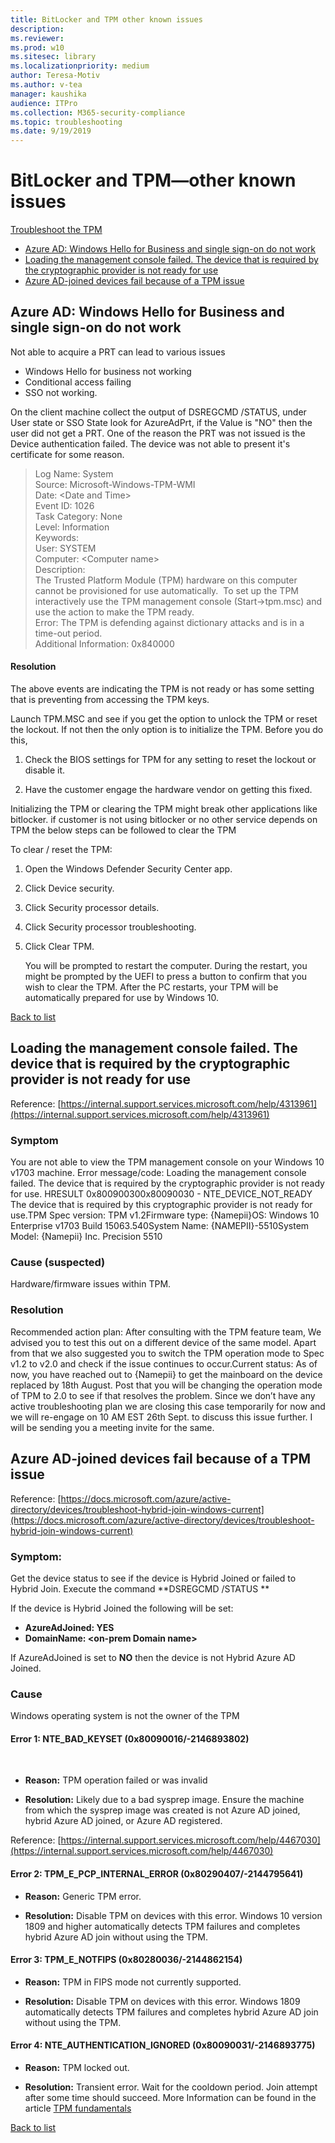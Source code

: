 ```yaml
---
title: BitLocker and TPM other known issues
description: 
ms.reviewer: 
ms.prod: w10
ms.sitesec: library
ms.localizationpriority: medium
author: Teresa-Motiv
ms.author: v-tea
manager: kaushika
audience: ITPro
ms.collection: M365-security-compliance
ms.topic: troubleshooting
ms.date: 9/19/2019
---
```


# BitLocker and TPM&mdash;other known issues

[Troubleshoot the TPM](https://docs.microsoft.com/windows/security/information-protection/tpm/initialize-and-configure-ownership-of-the-tpm)

<a id="list"></a>

- [Azure AD: Windows Hello for Business and single sign-on do not work](#scenario-1)
- [Loading the management console failed. The device that is required by the cryptographic provider is not ready for use](#scenario-2)
- [Azure AD-joined devices fail because of a TPM issue](#scenario-3)

## <a id="scenario-1"></a>Azure AD: Windows Hello for Business and single sign-on do not work

Not able to acquire a PRT can lead to various issues

- Windows Hello for business not working
- Conditional access failing
- SSO not working.

On the client machine collect the output of DSREGCMD /STATUS, under User state or SSO State look for AzureAdPrt, if the Value is "NO" then the user did not get a PRT. One of the reason the PRT was not issued is the Device authentication failed. The device was not able to present it's certificate for some reason.

> Log Name: System  
> Source: Microsoft-Windows-TPM-WMI  
> Date: \<Date and Time\>  
> Event ID: 1026  
> Task Category: None  
> Level: Information  
> Keywords:  
> User: SYSTEM  
> Computer: \<Computer name\>  
> Description:  
> The Trusted Platform Module (TPM) hardware on this computer cannot be provisioned for use automatically.  To set up the TPM interactively use the TPM management console (Start-\>tpm.msc) and use the action to make the TPM ready.  
> Error: The TPM is defending against dictionary attacks and is in a time-out period.  
> Additional Information: 0x840000  
>  

#### Resolution

The above events are indicating the TPM is not ready or has some setting that is preventing from accessing the TPM keys.

Launch TPM.MSC and see if you get the option to unlock the TPM or reset the lockout. If not then the only option is to initialize the TPM. Before you do this,

1. Check the BIOS settings for TPM for any setting to reset the lockout or disable it.

1. Have the customer engage the hardware vendor on getting this fixed.

Initializing the TPM or clearing the TPM might break other applications like bitlocker. if customer is not using bitlocker or no other service depends on TPM the below steps can be followed to clear the TPM

To clear / reset the TPM:  

1. Open the Windows Defender Security Center app.

1. Click Device security.

1. Click Security processor details.

1. Click Security processor troubleshooting.

1. Click Clear TPM.

   You will be prompted to restart the computer. During the restart, you might be prompted by the UEFI to press a button to confirm that you wish to clear the TPM. After the PC restarts, your TPM will be automatically prepared for use by Windows 10.  

[Back to list](#list)

## <a id="scenario-2"></a>Loading the management console failed. The device that is required by the cryptographic provider is not ready for use

Reference: [https://internal.support.services.microsoft.com/help/4313961](https://internal.support.services.microsoft.com/help/4313961)

### Symptom

You are not able to view the TPM management console on your Windows 10 v1703 machine. Error message/code: Loading the management console failed. The device that is required by the cryptographic provider is not ready for use. HRESULT 0x800900300x80090030 - NTE\_DEVICE\_NOT\_READY The device that is required by this cryptographic provider is not ready for use.TPM Spec version: TPM v1.2Firmware type: {Namepii}OS: Windows 10 Enterprise v1703 Build 15063.540System Name: {NAMEPII}-5510System Model: {Namepii} Inc. Precision 5510

### Cause (suspected)

Hardware/firmware issues within TPM.

### Resolution

Recommended action plan: After consulting with the TPM feature team, We advised you to test this out on a different device of the same model. Apart from that we also suggested you to switch the TPM operation mode to Spec v1.2 to v2.0 and check if the issue continues to occur.Current status: As of now, you have reached out to {Namepii} to get the mainboard on the device replaced by 18th August. Post that you will be changing the operation mode of TPM to 2.0 to see if that resolves the problem. Since we don’t have any active troubleshooting plan we are closing this case temporarily for now and we will re-engage on 10 AM EST 26th Sept. to discuss this issue further. I will be sending you a meeting invite for the same.

## <a id="scenario-3"></a>Azure AD-joined devices fail because of a TPM issue

Reference: [https://docs.microsoft.com/azure/active-directory/devices/troubleshoot-hybrid-join-windows-current](https://docs.microsoft.com/azure/active-directory/devices/troubleshoot-hybrid-join-windows-current)

### Symptom: 

Get the device status to see if the device is Hybrid Joined or failed to Hybrid Join. Execute the command **DSREGCMD /STATUS **

If the device is Hybrid Joined the following will be set:

- **AzureAdJoined: YES**
- **DomainName: \<on-prem Domain name\>**

If AzureAdJoined is set to **NO** then the device is not Hybrid Azure AD Joined.

### Cause

Windows operating system is not the owner of the TPM

#### Error 1: NTE\_BAD\_KEYSET (0x80090016/-2146893802)  
 
- **Reason:** TPM operation failed or was invalid

- **Resolution:** Likely due to a bad sysprep image. Ensure the machine from which the sysprep image was created is not Azure AD joined, hybrid Azure AD joined, or Azure AD registered.

Reference: [https://internal.support.services.microsoft.com/help/4467030](https://internal.support.services.microsoft.com/help/4467030)

#### Error 2: TPM\_E\_PCP\_INTERNAL\_ERROR (0x80290407/-2144795641)

- **Reason:** Generic TPM error.

- **Resolution:** Disable TPM on devices with this error. Windows 10 version 1809 and higher automatically detects TPM failures and completes hybrid Azure AD join without using the TPM.

#### Error 3: TPM\_E\_NOTFIPS (0x80280036/-2144862154)

- **Reason:** TPM in FIPS mode not currently supported.

- **Resolution:** Disable TPM on devices with this error. Windows 1809 automatically detects TPM failures and completes hybrid Azure AD join without using the TPM.

#### Error 4: NTE\_AUTHENTICATION\_IGNORED (0x80090031/-2146893775)

- **Reason:** TPM locked out.

- **Resolution:** Transient error. Wait for the cooldown period. Join attempt after some time should succeed. More Information can be found in the article [TPM fundamentals](https://docs.microsoft.com/windows/security/information-protection/tpm/tpm-fundamentals#anti-hammering)

[Back to list](#list)
